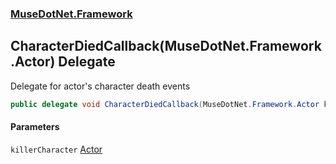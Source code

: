 ### [MuseDotNet.Framework](./MuseDotNet-Framework.md 'MuseDotNet.Framework')
## CharacterDiedCallback(MuseDotNet.Framework.Actor) Delegate
Delegate for actor's character death events  
```csharp
public delegate void CharacterDiedCallback(MuseDotNet.Framework.Actor killerCharacter);
```
#### Parameters
<a name='MuseDotNet-Framework-CharacterDiedCallback(MuseDotNet-Framework-Actor)-killerCharacter'></a>
`killerCharacter` [Actor](./Actor.md 'MuseDotNet.Framework.Actor')  
  

